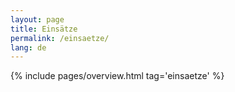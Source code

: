 ```yaml
---
layout: page
title: Einsätze
permalink: /einsaetze/
lang: de
---
```


{% include pages/overview.html tag='einsaetze' %}
